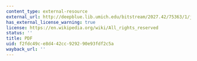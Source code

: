 ```yaml
---
content_type: external-resource
external_url: http://deepblue.lib.umich.edu/bitstream/2027.42/75363/1/j.1548-1425.2008.00095.x.pdf
has_external_license_warning: true
license: https://en.wikipedia.org/wiki/All_rights_reserved
status: ''
title: PDF
uid: f2fdc49c-e8d4-42cc-9292-90e93fdf2c5a
wayback_url: ''
---
```

